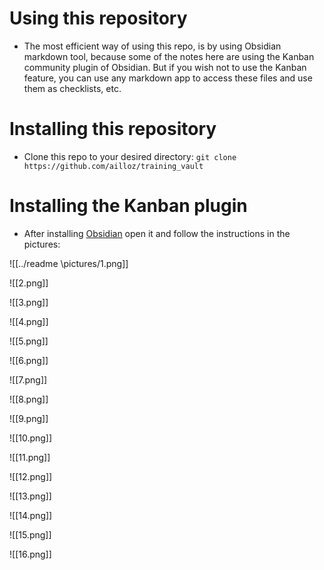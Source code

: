 # Using this repository
- The most efficient way of using this repo, is by using Obsidian markdown tool, because some of the notes here are using the Kanban community plugin of Obsidian. But if you wish not to use the Kanban feature, you can use any markdown app to access these files and use them as checklists, etc.
# Installing this repository
- Clone this repo to your desired directory:
``` git clone https://github.com/ailloz/training_vault ```
# Installing the Kanban plugin
- After installing [Obsidian](https://obsidian.md/) open it and follow the instructions in the pictures:

![[../readme \pictures/1.png]]

![[2.png]]

![[3.png]]

![[4.png]]

![[5.png]]

![[6.png]]

![[7.png]]

![[8.png]]

![[9.png]]

![[10.png]]

![[11.png]]

![[12.png]]

![[13.png]]

![[14.png]]

![[15.png]]

![[16.png]]
